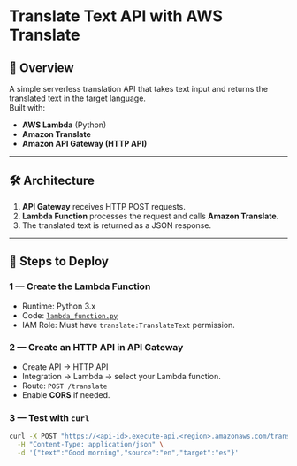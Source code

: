 # Translate Text API with AWS Translate

## 📌 Overview
A simple serverless translation API that takes text input and returns the translated text in the target language.  
Built with:
- **AWS Lambda** (Python)
- **Amazon Translate**
- **Amazon API Gateway (HTTP API)**

---

## 🛠️ Architecture
1. **API Gateway** receives HTTP POST requests.
2. **Lambda Function** processes the request and calls **Amazon Translate**.
3. The translated text is returned as a JSON response.

---

## 🚀 Steps to Deploy

### 1 — Create the Lambda Function
- Runtime: Python 3.x
- Code: [`lambda_function.py`](lambda_function.py)
- IAM Role: Must have `translate:TranslateText` permission.

### 2 — Create an HTTP API in API Gateway
- Create API → HTTP API
- Integration → Lambda → select your Lambda function.
- Route: `POST /translate`
- Enable **CORS** if needed.

### 3 — Test with `curl`
```bash
curl -X POST "https://<api-id>.execute-api.<region>.amazonaws.com/translate" \
  -H "Content-Type: application/json" \
  -d '{"text":"Good morning","source":"en","target":"es"}'

